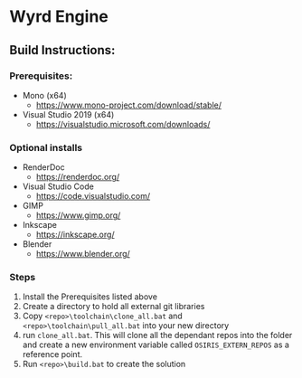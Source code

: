 # Wyrd Engine

## Build Instructions:
### Prerequisites:
- Mono (x64)
  - https://www.mono-project.com/download/stable/
- Visual Studio 2019 (x64)
  - https://visualstudio.microsoft.com/downloads/

### Optional installs
- RenderDoc 
  - https://renderdoc.org/
- Visual Studio Code 
  - https://code.visualstudio.com/
- GIMP
  - https://www.gimp.org/
- Inkscape
  - https://inkscape.org/
- Blender
  - https://www.blender.org/

### Steps
1. Install the Prerequisites listed above
2. Create a directory to hold all external git libraries
3. Copy `<repo>\toolchain\clone_all.bat` and `<repo>\toolchain\pull_all.bat` into your new directory
4. run `clone_all.bat`. This will clone all the dependant repos into the folder and create a new environment variable called `OSIRIS_EXTERN_REPOS` as a reference point.
5. Run `<repo>\build.bat` to create the solution
